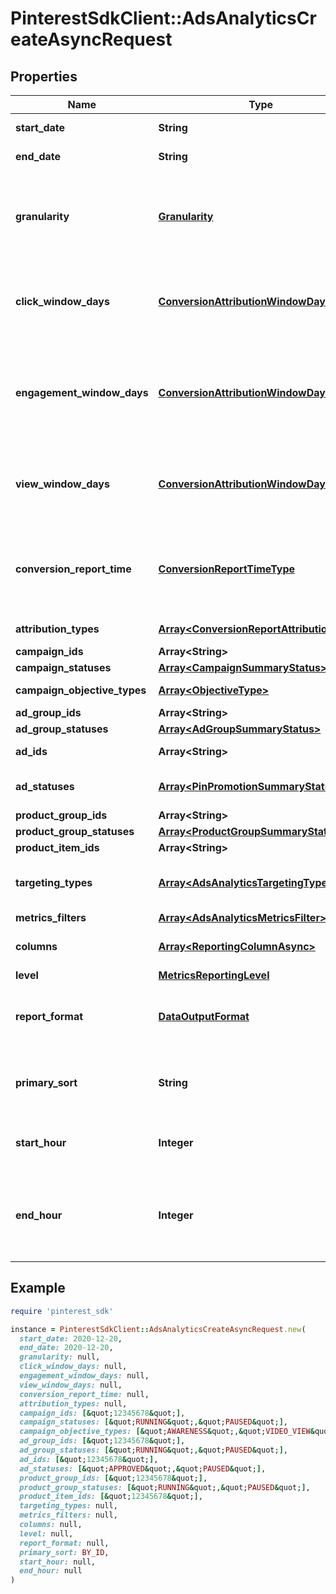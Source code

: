 # PinterestSdkClient::AdsAnalyticsCreateAsyncRequest

## Properties

| Name | Type | Description | Notes |
| ---- | ---- | ----------- | ----- |
| **start_date** | **String** | Metric report start date (UTC). Format: YYYY-MM-DD |  |
| **end_date** | **String** | Metric report end date (UTC). Format: YYYY-MM-DD |  |
| **granularity** | [**Granularity**](Granularity.md) | TOTAL - metrics are aggregated over the specified date range.&lt;br&gt; DAY - metrics are broken down daily.&lt;br&gt; HOUR - metrics are broken down hourly.&lt;br&gt;WEEKLY - metrics are broken down weekly.&lt;br&gt;MONTHLY - metrics are broken down monthly |  |
| **click_window_days** | [**ConversionAttributionWindowDays**](ConversionAttributionWindowDays.md) | Number of days to use as the conversion attribution window for a pin click action. Applies to Pinterest Tag conversion metrics. Prior conversion tags use their defined attribution windows. If not specified, defaults to &#x60;30&#x60; days. | [optional][default to ConversionAttributionWindowDays::N30] |
| **engagement_window_days** | [**ConversionAttributionWindowDays**](ConversionAttributionWindowDays.md) | Number of days to use as the conversion attribution window for an engagement action. Engagements include saves, closeups, link clicks, and carousel card swipes. Applies to Pinterest Tag conversion metrics. Prior conversion tags use their defined attribution windows. If not specified, defaults to &#x60;30&#x60; days. | [optional][default to ConversionAttributionWindowDays::N30] |
| **view_window_days** | [**ConversionAttributionWindowDays**](ConversionAttributionWindowDays.md) | Number of days to use as the conversion attribution window for a view action. Applies to Pinterest Tag conversion metrics. Prior conversion tags use their defined attribution windows. If not specified, defaults to &#x60;1&#x60; day. | [optional][default to ConversionAttributionWindowDays::N1] |
| **conversion_report_time** | [**ConversionReportTimeType**](ConversionReportTimeType.md) | The date by which the conversion metrics returned from this endpoint will be reported. There are two dates associated with a conversion event: the date that the user interacted with the ad, and the date that the user completed a conversion event. | [optional][default to &#39;TIME_OF_AD_ACTION&#39;] |
| **attribution_types** | [**Array&lt;ConversionReportAttributionType&gt;**](ConversionReportAttributionType.md) | List of types of attribution for the conversion report | [optional] |
| **campaign_ids** | **Array&lt;String&gt;** | List of campaign ids | [optional] |
| **campaign_statuses** | [**Array&lt;CampaignSummaryStatus&gt;**](CampaignSummaryStatus.md) | List of status values for filtering | [optional] |
| **campaign_objective_types** | [**Array&lt;ObjectiveType&gt;**](ObjectiveType.md) | List of values for filtering. [\&quot;WEB_SESSIONS\&quot;] in BETA. | [optional] |
| **ad_group_ids** | **Array&lt;String&gt;** | List of ad group ids | [optional] |
| **ad_group_statuses** | [**Array&lt;AdGroupSummaryStatus&gt;**](AdGroupSummaryStatus.md) | List of values for filtering | [optional] |
| **ad_ids** | **Array&lt;String&gt;** | List of ad ids [This parameter is no supported for Product Item Level Reports] | [optional] |
| **ad_statuses** | [**Array&lt;PinPromotionSummaryStatus&gt;**](PinPromotionSummaryStatus.md) | List of values for filtering [This parameter is not supported for Product Item Level Reports] | [optional] |
| **product_group_ids** | **Array&lt;String&gt;** | List of product group ids | [optional] |
| **product_group_statuses** | [**Array&lt;ProductGroupSummaryStatus&gt;**](ProductGroupSummaryStatus.md) | List of values for filtering | [optional] |
| **product_item_ids** | **Array&lt;String&gt;** | List of product item ids | [optional] |
| **targeting_types** | [**Array&lt;AdsAnalyticsTargetingType&gt;**](AdsAnalyticsTargetingType.md) | List of targeting types. Requires &#x60;level&#x60; to be a value ending in &#x60;_TARGETING&#x60;. [\&quot;AGE_BUCKET_AND_GENDER\&quot;] is in BETA and not yet available to all users. | [optional] |
| **metrics_filters** | [**Array&lt;AdsAnalyticsMetricsFilter&gt;**](AdsAnalyticsMetricsFilter.md) | List of metrics filters | [optional] |
| **columns** | [**Array&lt;ReportingColumnAsync&gt;**](ReportingColumnAsync.md) | Metric and entity columns. Pin promotion and ad related columns are not supported for the Product Item level reports. |  |
| **level** | [**MetricsReportingLevel**](MetricsReportingLevel.md) | Level of the report |  |
| **report_format** | [**DataOutputFormat**](DataOutputFormat.md) | Specification for formatting the report data. Reports in JSON will not zero-fill metrics, whereas reports in CSV will. Both report formats will omit rows where all the columns are equal to 0. | [optional][default to &#39;JSON&#39;] |
| **primary_sort** | **String** | Whether to first sort the report by date or by entity ID of the reporting entity level. Date will be used as the first level key for JSON reports that use BY_DATE. BY_DATE is recommended for large requests. | [optional] |
| **start_hour** | **Integer** | Which hour of the start date to begin the report. The entire day will be included if no start hour is provided. Only allowed for hourly reports. | [optional] |
| **end_hour** | **Integer** | Which hour of the end date to stop the report (inclusive). For example, with an end_date of &#39;2020-01-01&#39; and end_hour of &#39;15&#39;, the report will contain metrics up to &#39;2020-01-01 14:59:59&#39;. The entire day will be included if no end hour is provided. Only allowed for hourly reports. | [optional] |

## Example

```ruby
require 'pinterest_sdk'

instance = PinterestSdkClient::AdsAnalyticsCreateAsyncRequest.new(
  start_date: 2020-12-20,
  end_date: 2020-12-20,
  granularity: null,
  click_window_days: null,
  engagement_window_days: null,
  view_window_days: null,
  conversion_report_time: null,
  attribution_types: null,
  campaign_ids: [&quot;12345678&quot;],
  campaign_statuses: [&quot;RUNNING&quot;,&quot;PAUSED&quot;],
  campaign_objective_types: [&quot;AWARENESS&quot;,&quot;VIDEO_VIEW&quot;],
  ad_group_ids: [&quot;12345678&quot;],
  ad_group_statuses: [&quot;RUNNING&quot;,&quot;PAUSED&quot;],
  ad_ids: [&quot;12345678&quot;],
  ad_statuses: [&quot;APPROVED&quot;,&quot;PAUSED&quot;],
  product_group_ids: [&quot;12345678&quot;],
  product_group_statuses: [&quot;RUNNING&quot;,&quot;PAUSED&quot;],
  product_item_ids: [&quot;12345678&quot;],
  targeting_types: null,
  metrics_filters: null,
  columns: null,
  level: null,
  report_format: null,
  primary_sort: BY_ID,
  start_hour: null,
  end_hour: null
)
```

